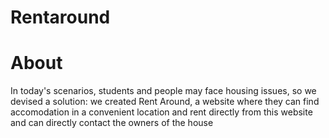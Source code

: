 # Rentaround
# About
In today's scenarios, students and people may face housing issues, so we devised a solution: we created Rent Around, a website where they can find accomodation in a convenient location and rent directly from this website and can directly contact the owners of the house
